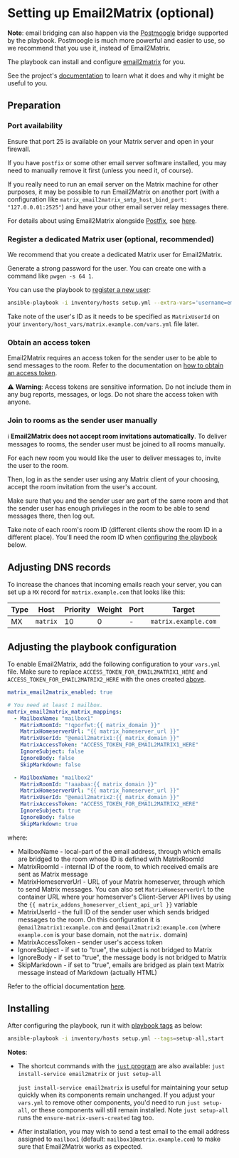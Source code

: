# Setting up Email2Matrix (optional)

**Note**: email bridging can also happen via the [Postmoogle](configuring-playbook-bridge-postmoogle.md) bridge supported by the playbook. Postmoogle is much more powerful and easier to use, so we recommend that you use it, instead of Email2Matrix.

The playbook can install and configure [email2matrix](https://github.com/devture/email2matrix) for you.

See the project's [documentation](https://github.com/devture/email2matrix/blob/master/docs/README.md) to learn what it does and why it might be useful to you.

## Preparation

### Port availability

Ensure that port 25 is available on your Matrix server and open in your firewall.

If you have `postfix` or some other email server software installed, you may need to manually remove it first (unless you need it, of course).

If you really need to run an email server on the Matrix machine for other purposes, it may be possible to run Email2Matrix on another port (with a configuration like `matrix_email2matrix_smtp_host_bind_port: "127.0.0.01:2525"`) and have your other email server relay messages there.

For details about using Email2Matrix alongside [Postfix](http://www.postfix.org/), see [here](https://github.com/devture/email2matrix/blob/master/docs/setup_with_postfix.md).

### Register a dedicated Matrix user (optional, recommended)

We recommend that you create a dedicated Matrix user for Email2Matrix.

Generate a strong password for the user. You can create one with a command like `pwgen -s 64 1`.

You can use the playbook to [register a new user](registering-users.md):

```sh
ansible-playbook -i inventory/hosts setup.yml --extra-vars='username=email2matrix password=PASSWORD_FOR_THE_USER admin=no' --tags=register-user
```

Take note of the user's ID as it needs to be specified as `MatrixUserId` on your `inventory/host_vars/matrix.example.com/vars.yml` file later.

### Obtain an access token

Email2Matrix requires an access token for the sender user to be able to send messages to the room. Refer to the documentation on [how to obtain an access token](obtaining-access-tokens.md).

⚠️ **Warning**: Access tokens are sensitive information. Do not include them in any bug reports, messages, or logs. Do not share the access token with anyone.

### Join to rooms as the sender user manually

ℹ️ **Email2Matrix does not accept room invitations automatically**. To deliver messages to rooms, the sender user must be joined to all rooms manually.

For each new room you would like the user to deliver messages to, invite the user to the room.

Then, log in as the sender user using any Matrix client of your choosing, accept the room invitation from the user's account.

Make sure that you and the sender user are part of the same room and that the sender user has enough privileges in the room to be able to send messages there, then log out.

Take note of each room's room ID (different clients show the room ID in a different place). You'll need the room ID when [configuring the playbook](#adjusting-the-playbook-configuration) below.

## Adjusting DNS records

To increase the chances that incoming emails reach your server, you can set up a `MX` record for `matrix.example.com` that looks like this:

| Type | Host     | Priority | Weight | Port | Target                             |
|------|----------|----------|--------|------|------------------------------------|
| MX   | `matrix` | 10       | 0      | -    | `matrix.example.com`               |

## Adjusting the playbook configuration

To enable Email2Matrix, add the following configuration to your `vars.yml` file. Make sure to replace `ACCESS_TOKEN_FOR_EMAIL2MATRIX1_HERE` and `ACCESS_TOKEN_FOR_EMAIL2MATRIX2_HERE` with the ones created [above](#obtain-an-access-token).

```yaml
matrix_email2matrix_enabled: true

# You need at least 1 mailbox.
matrix_email2matrix_matrix_mappings:
  - MailboxName: "mailbox1"
    MatrixRoomId: "!qporfwt:{{ matrix_domain }}"
    MatrixHomeserverUrl: "{{ matrix_homeserver_url }}"
    MatrixUserId: "@email2matrix1:{{ matrix_domain }}"
    MatrixAccessToken: "ACCESS_TOKEN_FOR_EMAIL2MATRIX1_HERE"
    IgnoreSubject: false
    IgnoreBody: false
    SkipMarkdown: false

  - MailboxName: "mailbox2"
    MatrixRoomId: "!aaabaa:{{ matrix_domain }}"
    MatrixHomeserverUrl: "{{ matrix_homeserver_url }}"
    MatrixUserId: "@email2matrix2:{{ matrix_domain }}"
    MatrixAccessToken: "ACCESS_TOKEN_FOR_EMAIL2MATRIX2_HERE"
    IgnoreSubject: true
    IgnoreBody: false
    SkipMarkdown: true
```

where:

* MailboxName - local-part of the email address, through which emails are bridged to the room whose ID is defined with MatrixRoomId
* MatrixRoomId - internal ID of the room, to which received emails are sent as Matrix message
* MatrixHomeserverUrl - URL of your Matrix homeserver, through which to send Matrix messages. You can also set `MatrixHomeserverUrl` to the container URL where your homeserver's Client-Server API lives by using the `{{ matrix_addons_homeserver_client_api_url }}` variable
* MatrixUserId - the full ID of the sender user which sends bridged messages to the room. On this configuration it is `@email2matrix1:example.com` and `@email2matrix2:example.com` (where `example.com` is your base domain, not the `matrix.` domain)
* MatrixAccessToken - sender user's access token
* IgnoreSubject - if set to "true", the subject is not bridged to Matrix
* IgnoreBody - if set to "true", the message body is not bridged to Matrix
* SkipMarkdown - if set to "true", emails are bridged as plain text Matrix message instead of Markdown (actually HTML)

Refer to the official documentation [here](https://github.com/devture/email2matrix/blob/master/docs/configuration.md).

## Installing

After configuring the playbook, run it with [playbook tags](playbook-tags.md) as below:

<!-- NOTE: let this conservative command run (instead of install-all) to make it clear that failure of the command means something is clearly broken. -->
```sh
ansible-playbook -i inventory/hosts setup.yml --tags=setup-all,start
```

**Notes**:

- The shortcut commands with the [`just` program](just.md) are also available: `just install-service email2matrix` or `just setup-all`

  `just install-service email2matrix` is useful for maintaining your setup quickly when its components remain unchanged. If you adjust your `vars.yml` to remove other components, you'd need to run `just setup-all`, or these components will still remain installed. Note `just setup-all` runs the `ensure-matrix-users-created` tag too.

- After installation, you may wish to send a test email to the email address assigned to `mailbox1` (default: `mailbox1@matrix.example.com`) to make sure that Email2Matrix works as expected.
